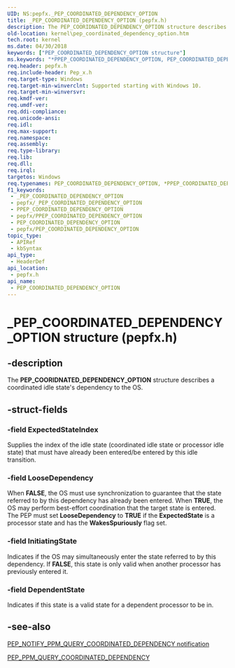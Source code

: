 ```yaml
---
UID: NS:pepfx._PEP_COORDINATED_DEPENDENCY_OPTION
title: _PEP_COORDINATED_DEPENDENCY_OPTION (pepfx.h)
description: The PEP_COORIDNATED_DEPENDENCY_OPTION structure describes a coordinated idle state's dependency to the OS.
old-location: kernel\pep_coordinated_dependency_option.htm
tech.root: kernel
ms.date: 04/30/2018
keywords: ["PEP_COORDINATED_DEPENDENCY_OPTION structure"]
ms.keywords: "*PPEP_COORDINATED_DEPENDENCY_OPTION, PEP_COORDINATED_DEPENDENCY_OPTION, PEP_COORDINATED_DEPENDENCY_OPTION structure [Kernel-Mode Driver Architecture], PPEP_COORDINATED_DEPENDENCY_OPTION, PPEP_COORDINATED_DEPENDENCY_OPTION structure pointer [Kernel-Mode Driver Architecture], _PEP_COORDINATED_DEPENDENCY_OPTION, kernel.pep_coordinated_dependency_option, pepfx/PEP_COORDINATED_DEPENDENCY_OPTION, pepfx/PPEP_COORDINATED_DEPENDENCY_OPTION"
req.header: pepfx.h
req.include-header: Pep_x.h
req.target-type: Windows
req.target-min-winverclnt: Supported starting with Windows 10.
req.target-min-winversvr: 
req.kmdf-ver: 
req.umdf-ver: 
req.ddi-compliance: 
req.unicode-ansi: 
req.idl: 
req.max-support: 
req.namespace: 
req.assembly: 
req.type-library: 
req.lib: 
req.dll: 
req.irql: 
targetos: Windows
req.typenames: PEP_COORDINATED_DEPENDENCY_OPTION, *PPEP_COORDINATED_DEPENDENCY_OPTION
f1_keywords:
 - _PEP_COORDINATED_DEPENDENCY_OPTION
 - pepfx/_PEP_COORDINATED_DEPENDENCY_OPTION
 - PPEP_COORDINATED_DEPENDENCY_OPTION
 - pepfx/PPEP_COORDINATED_DEPENDENCY_OPTION
 - PEP_COORDINATED_DEPENDENCY_OPTION
 - pepfx/PEP_COORDINATED_DEPENDENCY_OPTION
topic_type:
 - APIRef
 - kbSyntax
api_type:
 - HeaderDef
api_location:
 - pepfx.h
api_name:
 - PEP_COORDINATED_DEPENDENCY_OPTION
---
```


# _PEP_COORDINATED_DEPENDENCY_OPTION structure (pepfx.h)


## -description

The <b>PEP_COORIDNATED_DEPENDENCY_OPTION</b> structure describes a coordinated idle state's dependency to the OS.

## -struct-fields

### -field ExpectedStateIndex

Supplies the index of the idle state (coordinated idle state or processor idle state) that must have already been entered/be entered by this idle transition.

### -field LooseDependency

When <b> FALSE</b>, the OS must use synchronization to guarantee that the state referred to by this dependency has already been entered.
When <b>TRUE</b>,  the OS may perform best-effort coordination that the target state is entered.
The PEP must set <b>LooseDependency</b> to <b>TRUE</b> if the <b>ExpectedState</b> is a processor state and has the <b>WakesSpuriously</b> flag set.

### -field InitiatingState

Indicates if the OS may simultaneously enter the state referred to by this dependency.
If <b>FALSE</b>, this state is only valid when another processor has previously entered it.

### -field DependentState

Indicates if this state is a valid state for a dependent processor to be in.

## -see-also

<a href="/windows-hardware/drivers/ddi/index">PEP_NOTIFY_PPM_QUERY_COORDINATED_DEPENDENCY notification</a>



<a href="/windows-hardware/drivers/ddi/pepfx/ns-pepfx-_pep_ppm_query_coordinated_dependency">PEP_PPM_QUERY_COORDINATED_DEPENDENCY</a>
